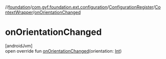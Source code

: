 //[foundation](../../../../index.md)/[com.gyf.foundation.ext.configuration](../../index.md)/[ConfigurationRegister](../index.md)/[ContextWrapper](index.md)/[onOrientationChanged](on-orientation-changed.md)

# onOrientationChanged

[androidJvm]\
open override fun [onOrientationChanged](on-orientation-changed.md)(orientation: [Int](https://kotlinlang.org/api/core/kotlin-stdlib/kotlin/-int/index.html))